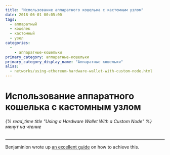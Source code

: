```yaml
---
title: "Использование аппаратного кошелька с кастомным узлом"
date: 2018-06-01 00:05:00
tags:
  - аппаратный
  - кошелек
  - кастомный
  - узел
categories:
  - 
    - аппаратные-кошельки
primary_category: аппаратные-кошельки
primary_category_display_name: "Аппаратные кошельки"
alias:
  - networks/using-ethereum-hardware-wallet-with-custom-node.html
---
```


# **Использование аппаратного кошелька с кастомным узлом**

###### {% read_time title "Using a Hardware Wallet With a Custom Node" %} минут на чтение

* * *

Benjaminion wrote up [an excellent guide](https://github.com/benjaminion/eth-parity-qnap/wiki/Connecting-to-MyEtherWallet) on how to achieve this.
